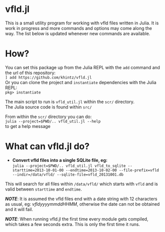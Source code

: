 # vfld.jl
This is a small utility program for working with vfld files written in Julia. It is work in progress and more commands and options may come along the way. The list below is updated whenever new commands are available.

# How?
You can set this package up from the Julia REPL with the `add` command and the url of this repository:\
`] add https://github.com/khintz/vfld.jl`\
Or you can clone the project and `instantiate` dependencies with the Julia REPL:\
`pkg> instantiate`

The main script to run is `vfld_util.jl` within the `scr/` directory. \
The Julia source code is found within `src/`

From within the `scr/` directory you can do:\
`julia --project=$PWD/.. vfld_util.jl --help` \
to get a help message

# What can vfld.jl do?
- **Convert vfld files into a single SQLite file, eg:**\
`julia --project=$PWD/.. vfld_util.jl vfld_to_sqlite --starttime=2013-10-01-00 --endtime=2013-10-02-00 --file-prefix=vfld --indir=/data/vfld/ --sqlite-file=vfld_20131001.db`

This will search for all files within `/data/vfld/` which starts with `vfld` and is valid between `starttime` and `endtime`.

***NOTE***: It is assumed the vfld files end with a date string with 12 characters as usual, eg: *vfldyyyymmddHHMM*, otherwise the date can not be obtained and it will fail.

***NOTE***: When running vfld.jl the first time every module gets compiled, which takes a few seconds extra. This is only the first time it runs.